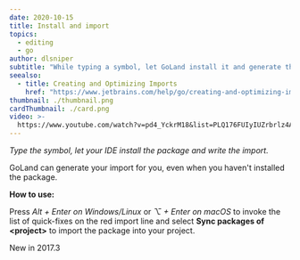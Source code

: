 ```yaml
---
date: 2020-10-15
title: Install and import
topics:
  - editing
  - go
author: dlsniper
subtitle: "While typing a symbol, let GoLand install it and generate the import."
seealso:
  - title: Creating and Optimizing Imports
    href: "https://www.jetbrains.com/help/go/creating-and-optimizing-imports.html"
thumbnail: ./thumbnail.png
cardThumbnail: ./card.png
video: >-
  https://www.youtube.com/watch?v=pd4_YckrM18&list=PLQ176FUIyIUZrbrlz4AY1V8VzBJKZyVlW&index=59
---
```


_Type the symbol, let your IDE install the package and write the import._

GoLand can generate your import for you, even when you haven't installed the package.

**How to use:**

Press _Alt + Enter on Windows/Linux_ or _⌥ + Enter on macOS_ to invoke
the list of quick-fixes on the red import line and select
**Sync packages of <project\>** to import the package into your project.

<span class="tag is-rounded">New in 2017.3</span>

